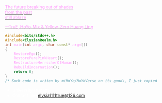 [<font color=#ff9afc>The future breaking out of shades<br>from the past<br>still ablaze](https://www.bilibili.com/video/BV1fY4y1F7GL)

[<font color=#ff9afc>--TruE, HoYo-Mix & ~~Yellow-Zero~~ Huang Ling](https://www.bilibili.com/video/BV1sg411y7cZ)<text>

```````cpp
#include<bits/stdc++.h>
#include<ElysianRealm.h>
int main(int argc, char const* argv[])
{
    RestoreEgo();
    RestorePurePinkHeart();
    RestructureHerrscherOfHuman();
    RebuildIncarnation();
    return 0;
}
/* Such code is writen by miHoYo/HoYoVerse on its goods, I just copied it here. */
```````

<text>

<font color=#ffffff>

- University student
- Contact me: elysia1111true@126.com

<!---
ElysiaChan1111/ElysiaChan1111 is a ✨ special ✨ repository because its `README.md` (this file) appears on your GitHub profile.
You can click the Preview link to take a look at your changes.
--->
